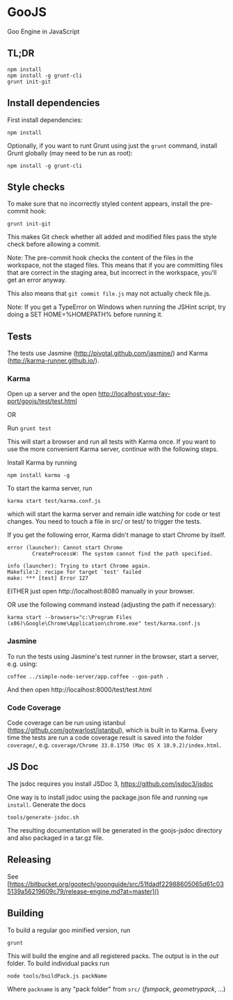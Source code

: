GooJS
=====

Goo Engine in JavaScript


TL;DR
-----

    npm install
    npm install -g grunt-cli
    grunt init-git


Install dependencies
--------------------

First install dependencies:

    npm install

Optionally, if you want to runt Grunt using just the `grunt` command,
install Grunt globally (may need to be run as root):

    npm install -g grunt-cli
    

Style checks
------------

To make sure that no incorrectly styled content appears, install the pre-commit hook:

    grunt init-git

This makes Git check whether all added and modified files pass the style check
before allowing a commit.

Note: The pre-commit hook checks the content of the files in the workspace, not the staged files. This means that if you are committing files that are correct in the staging area, but incorrect in the workspace, you'll get an error anyway.

This also means that `git commit file.js` may not actually check file.js.

Note: If you get a TypeError on Windows when running the JSHint script, try doing a SET HOME=%HOMEPATH% before running it.


Tests
-----

The tests use Jasmine (http://pivotal.github.com/jasmine/) and Karma (http://karma-runner.github.io/).


### Karma

Open up a server and the open [http://localhost:your-fav-port/goojs/test/test.html]()

OR

Run `grunt test`

This will start a browser and run all tests with Karma once. If you want to use the more convenient Karma server, continue with the following steps.

Install Karma by running

    npm install karma -g

To start the karma server, run

    karma start test/karma.conf.js

which will start the karma server and remain idle watching for code or test changes.
You need to touch a file in src/ or test/ to trigger the tests.

If you get the following error, Karma didn't manage to start Chrome by itself.

    error (launcher): Cannot start Chrome
            CreateProcessW: The system cannot find the path specified.

    info (launcher): Trying to start Chrome again.
    Makefile:2: recipe for target `test' failed
    make: *** [test] Error 127

EITHER just open http://localhost:8080 manually in your browser.

OR use the following command instead (adjusting the path if necessary):

    karma start --browsers="c:\Program Files (x86)\Google\Chrome\Application\chrome.exe" test/karma.conf.js

### Jasmine

To run the tests using Jasmine's test runner in the browser, start a server, e.g. using:

    coffee ../simple-node-server/app.coffee --goo-path .

And then open http://localhost:8000/test/test.html

### Code Coverage

Code coverage can be run using istanbul (https://github.com/gotwarlost/istanbul), which is built in to Karma. Every time the tests are run a code coverage result is saved into the folder `coverage/`, e.g. `coverage/Chrome 33.0.1750 (Mac OS X 10.9.2)/index.html`.

JS Doc
------

The jsdoc requires you install JSDoc 3, https://github.com/jsdoc3/jsdoc

One way is to install jsdoc using the package.json file and running `npm install`. Generate the docs

    tools/generate-jsdoc.sh

The resulting documentation will be generated in the goojs-jsdoc directory and also packaged in a tar.gz file.

## Releasing

See [https://bitbucket.org/gootech/goonguide/src/51fdadf22988605065d61c035139a56219609c79/release-engine.md?at=master]()

## Building

To build a regular goo minified version, run

	grunt
	
This will build the engine and all registered packs. The output is in the *out* folder. To build individual packs run

    node tools/buildPack.js packName

Where `packname` is any "pack folder" from `src/` (*fsmpack*, *geometrypack*, ...)
